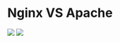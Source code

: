 <p align="center">
<h1>Nginx   VS         Apache</h1>
<img src="https://desarrolloweb.com/storage/tag_images/actual/nzShTvdaGzLCIO0FalGMkhnqXIcXcIwXABW9b4JU.png">
<img src="https://cdn.icon-icons.com/icons2/2107/PNG/512/file_type_nginx_icon_130305.png">
</p>
